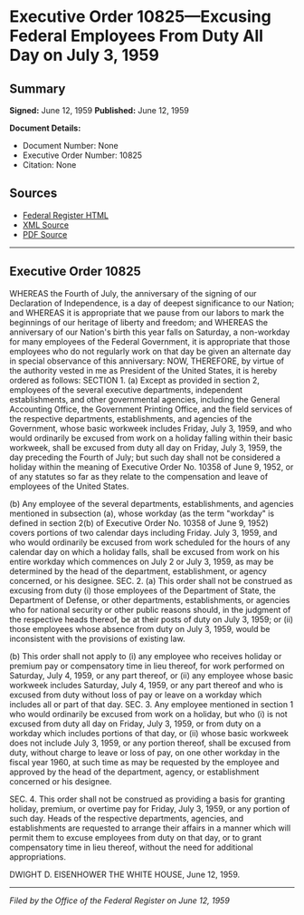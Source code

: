 # Executive Order 10825—Excusing Federal Employees From Duty All Day on July 3, 1959

## Summary

**Signed:** June 12, 1959
**Published:** June 12, 1959

**Document Details:**
- Document Number: None
- Executive Order Number: 10825
- Citation: None

## Sources
- [Federal Register HTML](https://www.presidency.ucsb.edu/documents/executive-order-10825-excusing-federal-employees-from-duty-all-day-july-3-1959)
- [XML Source](None)
- [PDF Source](None)

---

## Executive Order 10825

WHEREAS the Fourth of July, the anniversary of the signing of our Declaration of Independence, is a day of deepest significance to our Nation; and
WHEREAS it is appropriate that we pause from our labors to mark the beginnings of our heritage of liberty and freedom; and
WHEREAS the anniversary of our Nation's birth this year falls on Saturday, a non-workday for many employees of the Federal Government, it is appropriate that those employees who do not regularly work on that day be given an alternate day in special observance of this anniversary:
NOW, THEREFORE, by virtue of the authority vested in me as President of the United States, it is hereby ordered as follows:
SECTION 1. (a) Except as provided in section 2, employees of the several executive departments, independent establishments, and other governmental agencies, including the General Accounting Office, the Government Printing Office, and the field services of the respective departments, establishments, and agencies of the Government, whose basic workweek includes Friday, July 3, 1959, and who would ordinarily be excused from work on a holiday falling within their basic workweek, shall be excused from duty all day on Friday, July 3, 1959, the day preceding the Fourth of July; but such day shall not be considered a holiday within the meaning of Executive Order No. 10358 of June 9, 1952, or of any statutes so far as they relate to the compensation and leave of employees of the United States.

(b) Any employee of the several departments, establishments, and agencies mentioned in subsection (a), whose workday (as the term "workday" is defined in section 2(b) of Executive Order No. 10358 of June 9, 1952) covers portions of two calendar days including Friday. July 3, 1959, and who would ordinarily be excused from work scheduled for the hours of any calendar day on which a holiday falls, shall be excused from work on his entire workday which commences on July 2 or July 3, 1959, as may be determined by the head of the department, establishment, or agency concerned, or his designee.
SEC. 2. (a) This order shall not be construed as excusing from duty (i) those employees of the Department of State, the Department of Defense, or other departments, establishments, or agencies who for national security or other public reasons should, in the judgment of the respective heads thereof, be at their posts of duty on July 3, 1959; or (ii) those employees whose absence from duty on July 3, 1959, would be inconsistent with the provisions of existing law.

(b) This order shall not apply to (i) any employee who receives holiday or premium pay or compensatory time in lieu thereof, for work performed on Saturday, July 4, 1959, or any part thereof, or (ii) any employee whose basic workweek includes Saturday, July 4, 1959, or any part thereof and who is excused from duty without loss of pay or leave on a workday which includes all or part of that day.
SEC. 3. Any employee mentioned in section 1 who would ordinarily be excused from work on a holiday, but who (i) is not excused from duty all day on Friday, July 3, 1959, or from duty on a workday which includes portions of that day, or (ii) whose basic workweek does not include July 3, 1959, or any portion thereof, shall be excused from duty, without charge to leave or loss of pay, on one other workday in the fiscal year 1960, at such time as may be requested by the employee and approved by the head of the department, agency, or establishment concerned or his designee.

SEC. 4. This order shall not be construed as providing a basis for granting holiday, premium, or overtime pay for Friday, July 3, 1959, or any portion of such day. Heads of the respective departments, agencies, and establishments are requested to arrange their affairs in a manner which will permit them to excuse employees from duty on that day, or to grant compensatory time in lieu thereof, without the need for additional appropriations.

DWIGHT D. EISENHOWER
THE WHITE HOUSE,
June 12, 1959.

---

*Filed by the Office of the Federal Register on June 12, 1959*

